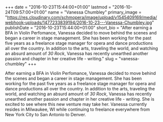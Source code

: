 +++
date = "2016-10-23T15:44:00+01:00"
lastmod = "2016-10-24T09:57:00+01:00"
name = "Vanessa Chumbley"
primary_image = "https://res.cloudinary.com/schmopera/image/upload/v1545409169/media/webhook-uploads/1477233839194/2016-10-23---Vanessa-Chumbley.jpg"
publishDate = "2016-10-23T15:44:00+01:00"
short_bio = "After earning a BFA in Violin Perfomance, Vanessa decided to move behind the scenes and began a career in stage management. She has been working for the past five years as a freelance stage manager for opera and dance productions all over the country. In addition to the arts, traveling the world, and watching an absurd amount of *30 Rock*, Vanessa has recently unearthed another passion and chapter in her creative life - writing."
slug = "vanessa-chumbley"
+++

After earning a BFA in Violin Perfomance, Vanessa decided to move behind the scenes and began a career in stage management. She has been working for the past five years as a freelance stage manager for opera and dance productions all over the country. In addition to the arts, traveling the world, and watching an absurd amount of *30 Rock*, Vanessa has recently unearthed another passion and chapter in her creative life - writing. She is excited to see where this new venture may take her. Vanessa currently resides in Milwaukee, WI while continuing to freelance everywhere from New York City to San Antonio to Denver. 
